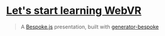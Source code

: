 # [Let's start learning WebVR](http://chiara-yen.github.io/presentation-introduce-webvr/)
> A [Bespoke.js](http://markdalgleish.com/projects/bespoke.js) presentation, built with [generator-bespoke](https://github.com/markdalgleish/generator-bespoke)
